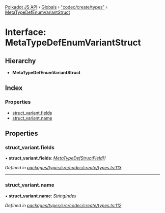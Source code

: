 [Polkadot JS API](../README.md) › [Globals](../globals.md) › ["codec/create/types"](../modules/_codec_create_types_.md) › [MetaTypeDefEnumVariantStruct](_codec_create_types_.metatypedefenumvariantstruct.md)

# Interface: MetaTypeDefEnumVariantStruct

## Hierarchy

* **MetaTypeDefEnumVariantStruct**

## Index

### Properties

* [struct_variant.fields](_codec_create_types_.metatypedefenumvariantstruct.md#struct_variant.fields)
* [struct_variant.name](_codec_create_types_.metatypedefenumvariantstruct.md#struct_variant.name)

## Properties

###  struct_variant.fields

• **struct_variant.fields**: *[MetaTypeDefStructField](_codec_create_types_.metatypedefstructfield.md)[]*

*Defined in [packages/types/src/codec/create/types.ts:113](https://github.com/polkadot-js/api/blob/6bf0d5eea/packages/types/src/codec/create/types.ts#L113)*

___

###  struct_variant.name

• **struct_variant.name**: *[StringIndex](../modules/_codec_create_types_.md#stringindex)*

*Defined in [packages/types/src/codec/create/types.ts:112](https://github.com/polkadot-js/api/blob/6bf0d5eea/packages/types/src/codec/create/types.ts#L112)*
